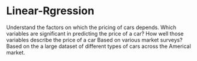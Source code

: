 # Linear-Rgression
Understand the factors on which the pricing of cars depends. Which variables are significant in predicting the price of a car? How well those variables describe the price of a car Based on various market surveys? Based on the a large dataset of different types of cars across the Americal market. 
